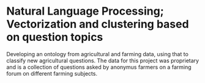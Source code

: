 # Natural Language Processing; Vectorization and clustering based on question topics

Developing an ontology from agricultural and farming data, using that to classify new agricultural questions. 
The data for this project was proprietary and is a collection of questions asked by anonymus farmers on a farming forum on different farming subjects.
